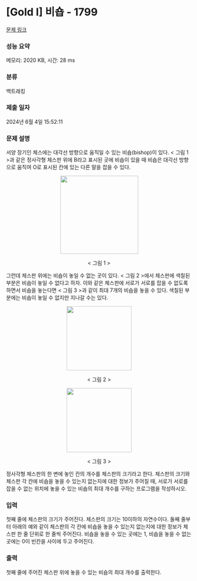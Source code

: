 # [Gold I] 비숍 - 1799 

[문제 링크](https://www.acmicpc.net/problem/1799) 

### 성능 요약

메모리: 2020 KB, 시간: 28 ms

### 분류

백트래킹

### 제출 일자

2024년 6월 4일 15:52:11

### 문제 설명

<p>서양 장기인 체스에는 대각선 방향으로 움직일 수 있는 비숍(bishop)이 있다. < 그림 1 >과 같은 정사각형 체스판 위에 B라고 표시된 곳에 비숍이 있을 때 비숍은 대각선 방향으로 움직여 O로 표시된 칸에 있는 다른 말을 잡을 수 있다.</p>

<p style="text-align: center;"><img alt="" src="https://upload.acmicpc.net/c3f4ac55-3e37-4bed-a381-7d407b2f9b4f/-/preview/" style="width: 211px; height: 212px;"></p>

<p style="text-align: center;">< 그림 1 ></p>

<p>그런데 체스판 위에는 비숍이 놓일 수 없는 곳이 있다. < 그림 2 >에서 체스판에 색칠된 부분은 비숍이 놓일 수 없다고 하자. 이와 같은 체스판에 서로가 서로를 잡을 수 없도록 하면서 비숍을 놓는다면 < 그림 3 >과 같이 최대 7개의 비숍을 놓을 수 있다.  색칠된 부분에는 비숍이 놓일 수 없지만 지나갈 수는 있다.</p>

<p style="text-align: center;"><img alt="" src="https://upload.acmicpc.net/3d44f5a2-bd28-41bd-9959-0f8f8bfbff3f/-/preview/" style="width: 176px; height: 174px;"></p>

<p style="text-align: center;">< 그림 2 ></p>

<p style="text-align: center;"><img alt="" src="https://upload.acmicpc.net/49405f78-09c9-4220-8687-ec3269dd6c1b/-/preview/" style="width: 176px; height: 174px;"></p>

<p style="text-align: center;">< 그림 3 ></p>

<p>정사각형 체스판의 한 변에 놓인 칸의 개수를 체스판의 크기라고 한다. 체스판의 크기와 체스판 각 칸에 비숍을 놓을 수 있는지 없는지에 대한 정보가 주어질 때, 서로가 서로를 잡을 수 없는 위치에 놓을 수 있는 비숍의 최대 개수를 구하는 프로그램을 작성하시오.</p>

### 입력 

 <p>첫째 줄에 체스판의 크기가 주어진다. 체스판의 크기는 10이하의 자연수이다. 둘째 줄부터 아래의 예와 같이 체스판의 각 칸에 비숍을 놓을 수 있는지 없는지에 대한 정보가 체스판 한 줄 단위로 한 줄씩 주어진다. 비숍을 놓을 수 있는 곳에는 1, 비숍을 놓을 수 없는 곳에는 0이 빈칸을 사이에 두고 주어진다.</p>

### 출력 

 <p>첫째 줄에 주어진 체스판 위에 놓을 수 있는 비숍의 최대 개수를 출력한다.</p>

